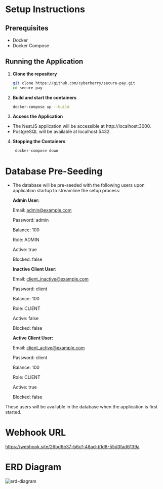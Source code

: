 # Setup Instructions

## Prerequisites

- Docker
- Docker Compose

## Running the Application

1. **Clone the repository**

   ```bash
   git clone https://github.com/cyberberry/secure-pay.git
   cd secure-pay

2. **Build and start the containers**

   ```bash
   docker-compose up --build

3. **Access the Application**

- The NestJS application will be accessible at http://localhost:3000.
- PostgreSQL will be available at localhost:5432.

4. **Stopping the Containers**

   ```bash
    docker-compose down


# Database Pre-Seeding

- The database will be pre-seeded with the following users upon application startup to streamline the setup process:

    **Admin User:**
    
    Email: admin@example.com

    Password: admin

    Balance: 100

    Role: ADMIN

    Active: true

    Blocked: false
    
    **Inactive Client User:**
    
    Email: client_inactive@example.com

    Password: client

    Balance: 100

    Role: CLIENT
    
    Active: false

    Blocked: false
    
    **Active Client User:**
    
    Email: client_active@example.com

    Password: client

    Balance: 100

    Role: CLIENT
    
    Active: true
    
    Blocked: false

These users will be available in the database when the application is first started.

# Webhook URL

https://webhook.site/26bd6e37-b6cf-48ad-b1d8-55d3fad6139a

# ERD Diagram

![erd-diagram](redcat.drawio-1.png)
